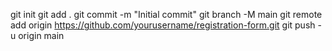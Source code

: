 git init
git add .
git commit -m "Initial commit"
git branch -M main
git remote add origin https://github.com/yourusername/registration-form.git
git push -u origin main
